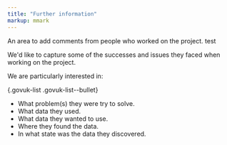 ```yaml
---
title: "Further information"
markup: mmark
---
```


An area to add comments from people who worked on the project. test

We'd like to capture some of the successes and issues they faced when working on the project.

We are particularly interested in:

{.govuk-list .govuk-list--bullet}
* What problem(s) they were try to solve.
* What data they used.
* What data they wanted to use.
* Where they found the data.
* In what state was the data they discovered.

